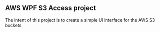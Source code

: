 AWS WPF S3 Access project
-----------------------------

The intent of this project is to create a simple UI interface for the AWS S3 buckets